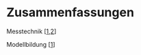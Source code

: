 # Zusammenfassungen

Messtechnik [[1](https://drive.google.com/file/d/1fZsg5U17n-Q1k2qVxwfAN3XHE0QOY2L3/view),[2](https://drive.google.com/file/d/1xOrdYGWCzQrRRG4VXF5DO3k43nMyxnAr/view)]

Modellbildung [[1](https://mb.onlinetu.tk/latex/F%C3%BCr_Fachschaft/Pr%C3%BCfungen_durchgerechnet.pdf)]
